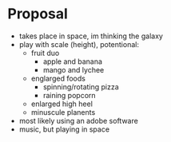 # Proposal  

- takes place in space, im thinking the galaxy  
- play with scale (height), potentional:  
  - fruit duo  
    - apple and banana
    - mango and lychee
  - englarged foods
    - spinning/rotating pizza
    - raining popcorn
  - enlarged high heel
  - minuscule planents
- most likely using an adobe software
- music, but playing in space
